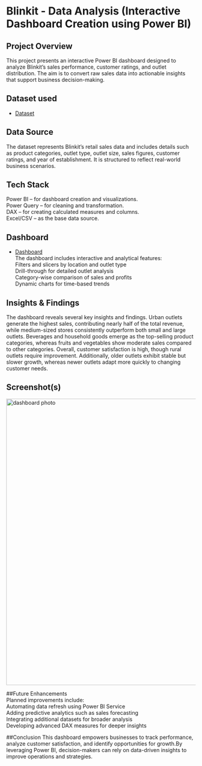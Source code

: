 # Blinkit - Data Analysis (Interactive Dashboard Creation using Power BI)
## Project Overview
This project presents an interactive Power BI dashboard designed to analyze Blinkit’s sales performance, customer ratings, and outlet distribution. The aim is to convert raw sales data into actionable insights that support business decision-making.

## Dataset used
- [Dataset](https://github.com/Ravinderkaur9914/Blinkit-dashboard)

## Data Source
The dataset represents Blinkit’s retail sales data and includes details such as product categories, outlet type, outlet size, sales figures, customer ratings, and year of establishment. It is structured to reflect real-world business scenarios.
## Tech Stack
 Power BI – for dashboard creation and visualizations.
<br> Power Query – for cleaning and transformation.
<br> DAX – for creating calculated measures and columns.
<br>  Excel/CSV – as the base data source.

## Dashboard 
 -  [Dashboard](https://github.com/Ravinderkaur9914/Blinkit-dashboard/blob/main/dashboard%20photo.png)
<br>The dashboard includes interactive and analytical features:
<br>Filters and slicers by location and outlet type
<br>Drill-through for detailed outlet analysis
<br>Category-wise comparison of sales and profits
<br>Dynamic charts for time-based trends

## Insights & Findings
The dashboard reveals several key insights and findings. Urban outlets generate the highest sales, contributing nearly half of the total revenue, while medium-sized stores consistently outperform both small and large outlets. Beverages and household goods emerge as the top-selling product categories, whereas fruits and vegetables show moderate sales compared to other categories. Overall, customer satisfaction is high, though rural outlets require improvement. Additionally, older outlets exhibit stable but slower growth, whereas newer outlets adapt more quickly to changing customer needs.

## Screenshot(s)
<img width="1502" height="761" alt="dashboard photo" src="https://github.com/user-attachments/assets/448dbb86-82dd-4b9d-ab35-5e0f75a64ffd" />

##Future Enhancements
<br>Planned improvements include:
<br>Automating data refresh using Power BI Service
<br>Adding predictive analytics such as sales forecasting
<br>Integrating additional datasets for broader analysis
<br>Developing advanced DAX measures for deeper insights

##Conclusion
This dashboard empowers businesses to track performance, analyze customer satisfaction, and identify opportunities for growth.By leveraging Power BI, decision-makers can rely on data-driven insights to improve operations and strategies.



